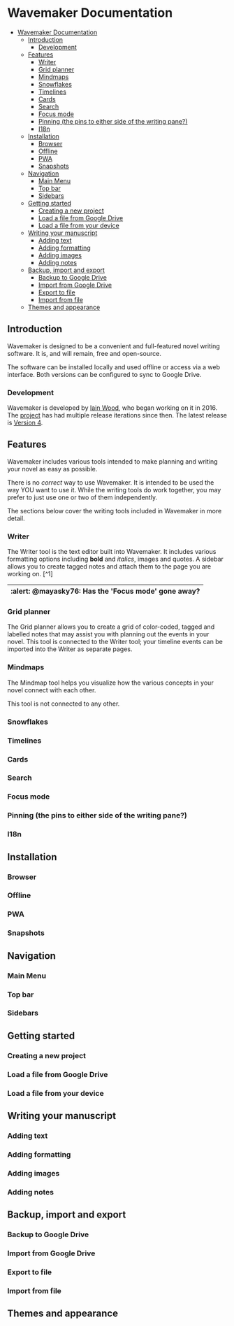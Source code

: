 # Wavemaker Documentation

- [Wavemaker Documentation](#wavemaker-documentation)
  - [Introduction](#introduction)
    - [Development](#development)
  - [Features](#features)
    - [Writer](#writer)
    - [Grid planner](#grid-planner)
    - [Mindmaps](#mindmaps)
    - [Snowflakes](#snowflakes)
    - [Timelines](#timelines)
    - [Cards](#cards)
    - [Search](#search)
    - [Focus mode](#focus-mode)
    - [Pinning (the pins to either side of the writing pane?)](#pinning-the-pins-to-either-side-of-the-writing-pane)
    - [I18n](#i18n)
  - [Installation](#installation)
    - [Browser](#browser)
    - [Offline](#offline)
    - [PWA](#pwa)
    - [Snapshots](#snapshots)
  - [Navigation](#navigation)
    - [Main Menu](#main-menu)
    - [Top bar](#top-bar)
    - [Sidebars](#sidebars)
  - [Getting started](#getting-started)
    - [Creating a new project](#creating-a-new-project)
    - [Load a file from Google Drive](#load-a-file-from-google-drive)
    - [Load a file from your device](#load-a-file-from-your-device)
  - [Writing your manuscript](#writing-your-manuscript)
    - [Adding text](#adding-text)
    - [Adding formatting](#adding-formatting)
    - [Adding images](#adding-images)
    - [Adding notes](#adding-notes)
  - [Backup, import and export](#backup-import-and-export)
    - [Backup to Google Drive](#backup-to-google-drive)
    - [Import from Google Drive](#import-from-google-drive)
    - [Export to file](#export-to-file)
    - [Import from file](#import-from-file)
  - [Themes and appearance](#themes-and-appearance)

## Introduction

Wavemaker is designed to be a convenient and full-featured novel writing software.
It is, and will remain, free and open-source.

The software can be installed locally and used offline or access via a web interface.
Both versions can be configured to sync to Google Drive.

### Development

Wavemaker is developed by [Iain Wood](https://github.com/mayasky76), who began working on it in 2016.
The [project](https://github.com/wavemakercards) has had multiple release iterations since then.
The latest release is [Version 4](wavemakercards.com).

## Features

Wavemaker includes various tools intended to make planning and writing your novel as easy as possible.

There is no *correct* way to use Wavemaker.
It is intended to be used the way YOU want to use it.
While the writing tools do work together, you may prefer to just use one or two of them independently.

The sections below cover the writing tools included in Wavemaker in more detail.


### Writer

The Writer tool is the text editor built into Wavemaker.
It includes various formatting options including **bold** and *italics*, images and quotes.
A sidebar allows you to create tagged notes and attach them to the page you are working on. [^1]

| :alert: **@mayasky76**:  Has the 'Focus mode' gone away?|
| ------------ |

### Grid planner

The Grid planner allows you to create a grid of color-coded, tagged and labelled notes that may assist you with planning out the events in your novel.
This tool is connected to the Writer tool; your timeline events can be imported into the Writer as separate pages.

### Mindmaps

The Mindmap tool helps you visualize how the various concepts in your novel connect with each other.

This tool is not connected to any other.

### Snowflakes


### Timelines


### Cards


### Search


### Focus mode


### Pinning (the pins to either side of the writing pane?)


### I18n


## Installation

### Browser

### Offline

### PWA

### Snapshots

## Navigation

### Main Menu

### Top bar

### Sidebars

## Getting started

### Creating a new project

### Load a file from Google Drive

### Load a file from your device

## Writing your manuscript

### Adding text

### Adding formatting

### Adding images

### Adding notes

## Backup, import and export

### Backup to Google Drive

### Import from Google Drive

### Export to file

### Import from file

## Themes and appearance
